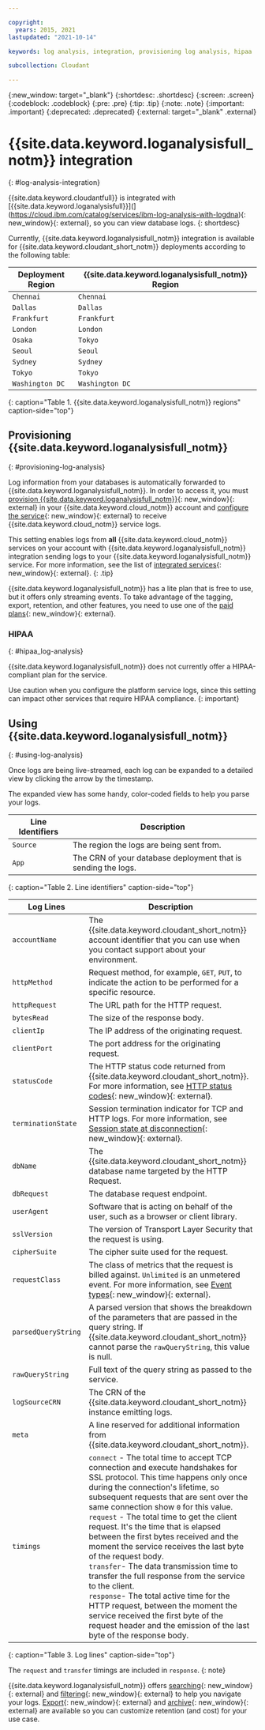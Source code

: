 ```yaml
---

copyright:
  years: 2015, 2021
lastupdated: "2021-10-14"

keywords: log analysis, integration, provisioning log analysis, hipaa

subcollection: Cloudant

---
```


{:new_window: target="_blank"}
{:shortdesc: .shortdesc}
{:screen: .screen}
{:codeblock: .codeblock}
{:pre: .pre}
{:tip: .tip}
{:note: .note}
{:important: .important}
{:deprecated: .deprecated}
{:external: target="_blank" .external}

<!-- Acrolinx: 2021-04-12 -->

# {{site.data.keyword.loganalysisfull_notm}} integration
{: #log-analysis-integration}

{{site.data.keyword.cloudantfull}} is integrated with [{{site.data.keyword.loganalysisfull}}](](https://cloud.ibm.com/catalog/services/ibm-log-analysis-with-logdna){: new_window}{: external}, so you can view database logs.
{: shortdesc}

Currently, {{site.data.keyword.loganalysisfull_notm}} integration is available for {{site.data.keyword.cloudant_short_notm}} deployments according to the following table:

Deployment Region | {{site.data.keyword.loganalysisfull_notm}} Region
----------|-----------
`Chennai` | `Chennai`
`Dallas` | `Dallas`
`Frankfurt` | `Frankfurt`
`London` | `London`
`Osaka` | `Tokyo`
`Seoul` | `Seoul`
`Sydney` | `Sydney`
`Tokyo` | `Tokyo`
`Washington DC` | `Washington DC`

{: caption="Table 1. {{site.data.keyword.loganalysisfull_notm}} regions" caption-side="top"}

## Provisioning {{site.data.keyword.loganalysisfull_notm}}
{: #provisioning-log-analysis}

Log information from your databases is automatically forwarded to {{site.data.keyword.loganalysisfull_notm}}. In order to access it, you must [provision {{site.data.keyword.loganalysisfull_notm}}](/catalog/services/ibm-log-analysis-with-logdna){: new_window}{: external} in your {{site.data.keyword.cloud_notm}} account and [configure the service](/docs/log-analysis?topic=log-analysis-config_svc_logs){: new_window}{: external} to receive {{site.data.keyword.cloud_notm}} service logs.

This setting enables logs from **all** {{site.data.keyword.cloud_notm}} services on your account with {{site.data.keyword.loganalysisfull_notm}} integration sending logs to your {{site.data.keyword.loganalysisfull_notm}} service. For more information, see the list of [integrated services](/docs/log-analysis?topic=log-analysis-cloud_services#cloud_services){: new_window}{: external}.
{: .tip}

{{site.data.keyword.loganalysisfull_notm}} has a lite plan that is free to use, but it offers only streaming events. To take advantage of the tagging, export, retention, and other features, you need to use one of the [paid plans](/docs/log-analysis?topic=log-analysis-service_plans){: new_window}{: external}.

### HIPAA
{: #hipaa_log-analysis}

{{site.data.keyword.loganalysisfull_notm}} does not currently offer a HIPAA-compliant plan for the service.

Use caution when you configure the platform service logs, since this setting can impact other services that require HIPAA compliance.
{: important}

## Using {{site.data.keyword.loganalysisfull_notm}}
{: #using-log-analysis}

Once logs are being live-streamed, each log can be expanded to a detailed view by clicking the arrow by the timestamp.

The expanded view has some handy, color-coded fields to help you parse your logs.

Line Identifiers | Description
-----------------|------------
`Source` | The region the logs are being sent from.
`App` | The CRN of your database deployment that is sending the logs.
{: caption="Table 2. Line identifiers" caption-side="top"}

Log Lines | Description
----------|------------
`accountName` | The {{site.data.keyword.cloudant_short_notm}} account identifier that you can use when you contact support about your environment.
`httpMethod` | Request method, for example, `GET`, `PUT`, to indicate the action to be performed for a specific resource.
`httpRequest` | The URL path for the HTTP request.
`bytesRead`| The size of the response body.
`clientIp` | The IP address of the originating request.
`clientPort` | The port address for the originating request.
`statusCode` | The HTTP status code returned from {{site.data.keyword.cloudant_short_notm}}. For more information, see [HTTP status codes](/apidocs/cloudant#list-of-http-codes){: new_window}{: external}.
`terminationState` | Session termination indicator for TCP and HTTP logs. For more information, see [Session state at disconnection](https://cbonte.github.io/haproxy-dconv/1.7/configuration.html#8.5){: new_window}{: external}.
`dbName`| The {{site.data.keyword.cloudant_short_notm}} database name targeted by the HTTP Request.
`dbRequest` | The database request endpoint.
`userAgent` |  Software that is acting on behalf of the user, such as a browser or client library.
`sslVersion` | The version of Transport Layer Security that the request is using.
`cipherSuite` | The cipher suite used for the request.
`requestClass`| The class of metrics that the request is billed against. `Unlimited` is an unmetered event. For more information, see [Event types](/docs/Cloudant?topic=Cloudant-ibm-cloud-public#event-types){: new_window}{: external}.
`parsedQueryString` | A parsed version that shows the breakdown of the parameters that are passed in the query string. If {{site.data.keyword.cloudant_short_notm}} cannot parse the `rawQueryString`, this value is null.
`rawQueryString` | Full text of the query string as passed to the service.
`logSourceCRN` | The CRN of the {{site.data.keyword.cloudant_short_notm}} instance emitting logs.
`meta`| A line reserved for additional information from {{site.data.keyword.cloudant_short_notm}}.
`timings` |  `connect` - The total time to accept TCP connection and execute handshakes for SSL protocol. This time happens only once during the connection's lifetime, so subsequent requests that are sent over the same connection show `0` for this value. </br> `request` - The total time to get the client request. It's the time that is elapsed between the first bytes received and the moment the service receives the last byte of the request body. </br> `transfer`- The data transmission time to transfer the full response from the service to the client. </br> `response`- The total active time for the HTTP request, between the moment the service received the first byte of the request header and the emission of the last byte of the response body.
{: caption="Table 3. Log lines" caption-side="top"}

The `request` and `transfer` timings are included in `response`.
{: note}

{{site.data.keyword.loganalysisfull_notm}} offers [searching](/docs/log-analysis?topic=log-analysis-view_logs#view_logs_step6){: new_window}{: external} and [filtering](/docs/log-analysis?topic=log-analysis-view_logs#view_logs_step5){: new_window}{: external}
to help you navigate your logs. [Export](/docs/log-analysis?topic=log-analysis-export#export){: new_window}{: external} and [archive](/docs/log-analysis?topic=log-analysis-archiving#archiving){: new_window}{: external} are available so you can customize retention (and cost) for your use case.
